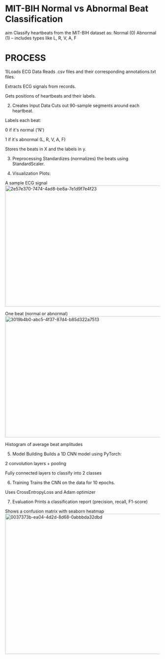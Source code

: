 #  MIT-BIH Normal vs Abnormal Beat Classification
aim
Classify heartbeats from the MIT-BIH dataset as:
Normal (0)
Abnormal (1) – includes types like L, R, V, A, F

# PROCESS

 1)Loads ECG Data
Reads .csv files and their corresponding annotations.txt files.

Extracts ECG signals from records.

Gets positions of heartbeats and their labels.

2) Creates Input Data
Cuts out 90-sample segments around each heartbeat.

Labels each beat:

0 if it's normal ('N')

1 if it's abnormal (L, R, V, A, F)

Stores the beats in X and the labels in y.

3) Preprocessing
Standardizes (normalizes) the beats using StandardScaler.

4) Visualization
Plots:

A sample ECG signal
<img width="1247" height="393" alt="2e57e370-7474-4ad8-be8a-7e1d9f7e4f23" src="https://github.com/user-attachments/assets/bc6daebe-d974-46da-86ce-a4e0b8af006e" />

One beat (normal or abnormal)
<img width="859" height="393" alt="3019b4b0-abc5-4f37-87d4-b85d322a7513" src="https://github.com/user-attachments/assets/6f95f546-e399-494c-a6a0-8d5e6ef59d04" />

Histogram of average beat amplitudes

5) Model Building
Builds a 1D CNN model using PyTorch:

2 convolution layers + pooling

Fully connected layers to classify into 2 classes

6) Training
Trains the CNN on the data for 10 epochs.

Uses CrossEntropyLoss and Adam optimizer

7) Evaluation
Prints a classification report (precision, recall, F1-score)

Shows a confusion matrix with seaborn heatmap
<img width="556" height="455" alt="0037373b-ea04-4d2d-8d68-0abbbda32dbd" src="https://github.com/user-attachments/assets/987e0b2d-f628-46c3-a2f7-cfcd8216cc58" />
